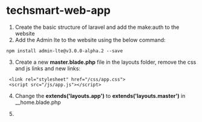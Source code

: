 # techsmart-web-app
1. Create the basic structure of laravel and add the make:auth to the website 
2. Add the Admin lte to the website using the below command:
```
npm install admin-lte@v3.0.0-alpha.2 --save
```
3. Create a new __master.blade.php__ file in the layouts folder, remove the css and js links and new links:

```
 <link rel="stylesheet" href="/css/app.css">
 <script src="/js/app.js"></script>

```
4. Change the __extends('layouts.app')__ to __extends('layouts.master')__ in __home.blade.php

5. 
